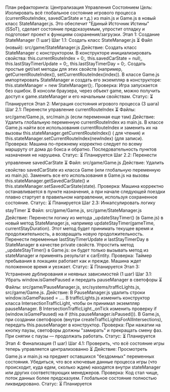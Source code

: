 План рефакторинга: Централизация Управления Состоянием
Цель: Изолировать всё глобальное состояние игрового процесса (currentRouteIndex, savedCarState и т.д.) из main.js и Game.js в новый класс StateManager.js. Это обеспечит "Единый Источник Истины" (SSoT), сделает состояние предсказуемым, упростит отладку и подготовит проект к функциям сохранения/загрузки.
Этап 1: Создание StateManager (1 шаг)
Шаг 1.1: Создать класс StateManager.js ⏳
Файл (новый): src/game/StateManager.js
Действие:
Создать класс StateManager с конструктором.
В конструкторе инициализировать свойства: this.currentRouteIndex = 0;, this.savedCarState = null;, this.lastStayTimerUpdate = 0;, this.lastStayTimerDay = 0;.
Создать простые get/set методы для этих свойств (например, getCurrentRouteIndex(), setCurrentRouteIndex(index)).
В классе Game.js импортировать StateManager и создать его экземпляр в конструкторе: this.stateManager = new StateManager();.
Проверка: Игра запускается без ошибок. В консоли браузера, через объект game, можно получить доступ к game.stateManager и его начальным свойствам.
Статус: ⏳ Планируется
Этап 2: Миграция состояния игрового процесса (3 шага)
Шаг 2.1: Перенести управление currentRouteIndex ⏳
Файлы: src/game/Game.js, src/main.js (если переменная еще там)
Действие:
Удалить глобальную переменную currentRouteIndex из main.js.
В классе Game.js найти все использования currentRouteIndex и заменить их на вызовы this.stateManager.getCurrentRouteIndex() ( для чтения) и this.stateManager.setCurrentRouteIndex(newIndex) (для записи).
Проверка: Машина по-прежнему корректно следует по всему маршруту от дома до бокса и обратно. Последовательность пунктов назначения не нарушена.
Статус: ⏳ Планируется
Шаг 2.2: Перенести управление savedCarState ⏳
Файл: src/game/Game.js
Действие:
Удалить свойство savedCarState из класса Game (или глобальную переменную из main.js).
Заменить все его использования в Game.js на вызовы this.stateManager.getSavedCarState() и this.stateManager.setSavedCarState(state).
Проверка: Машина корректно останавливается в пункте назначения, а при начале следующей поездки плавно стартует в правильном направлении, используя сохраненное состояние.
Статус: ⏳ Планируется
Шаг 2.3: Инкапсулировать логику stayTimer ⏳
Файл: src/game/Game.js, src/game/StateManager.js
Действие:
Перенести логику из метода _updateStayTimer() (в Game.js) в новый метод StateManager.js, например updateStayTimer(gameTime, currentStayDuration). Этот метод будет принимать текущее время и продолжительность, а возвращать новую продолжительность.
Перенести переменные lastStayTimerUpdate и lastStayTimerDay в StateManager в качестве private свойств.
Упростить метод _updateStayTimer() в Game.js: он будет только вызывать метод из stateManager и применять результат к carEntity.
Проверка: Таймер пребывания в локациях работает как и прежде. Машина ждет положенное время и уезжает.
Статус: ⏳ Планируется
Этап 3: Устранение дублирования и неявных зависимостей (1 шаг)
Шаг 3.1: Убрать window.isGamePaused и передать pauseManager в светофоры ⏳
Файлы: src/game/PauseManager.js, src/systems/trafficLights.js, src/game/Game.js.
Действие:
В PauseManager.js удалить строки window.isGamePaused = ....
В trafficLights.js изменить конструктор класса IntersectionTrafficLight, чтобы он принимал экземпляр pauseManager.
В IntersectionTrafficLight._onTick изменить проверку if (window.isGamePaused) на if (this.pauseManager.isPaused()).
В Game.js, при создании светофоров (внутри createTrafficLightsForAllIntersections), передать this.pauseManager в конструктор.
Проверка: При нажатии на кнопку паузы, светофоры должны "замирать" и прекращать смену фаз. При снятии с паузы — продолжать работать.
Статус: ⏳ Планируется
Этап 4: Финализация (1 шаг)
Шаг 4.1: Проверить, что всё состояние игры теперь управляется централизованно ⏳
Действие: Просмотреть Game.js и main.js на предмет оставшихся "бездомных" переменных состояния. Убедиться, что все ключевые данные процесса игры (что происходит, куда едем, сколько ждем) находятся внутри stateManager или других соответствующих менеджеров.
Проверка: Код стал чище, поток данных более предсказуем. Глобальное состояние полностью ликвидировано.
Статус: ⏳ Планируется

